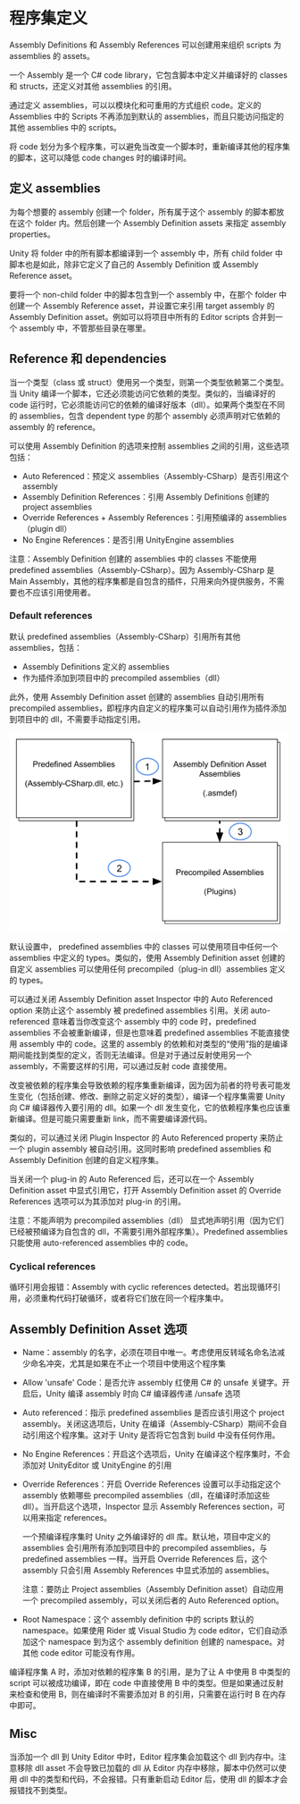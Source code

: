 # 程序集定义

Assembly Definitions 和 Assembly References 可以创建用来组织 scripts 为 assemblies 的 assets。

一个 Assembly 是一个 C# code library，它包含脚本中定义并编译好的 classes 和 structs，还定义对其他 assemblies 的引用。

通过定义 assemblies，可以以模块化和可重用的方式组织 code。定义的 Assemblies 中的 Scripts 不再添加到默认的 assemblies，而且只能访问指定的其他 assemblies 中的 scripts。

将 code 划分为多个程序集，可以避免当改变一个脚本时，重新编译其他的程序集的脚本，这可以降低 code changes 时的编译时间。

## 定义 assemblies

为每个想要的 assembly 创建一个 folder，所有属于这个 assembly 的脚本都放在这个 folder 内。然后创建一个 Assembly Definition assets 来指定 assembly properties。

Unity 将 folder 中的所有脚本都编译到一个 assembly 中，所有 child folder 中脚本也是如此，除非它定义了自己的 Assembly Definition 或 Assembly Reference asset。

要将一个 non-child folder 中的脚本包含到一个 assembly 中，在那个 folder 中创建一个 Assembly Reference asset，并设置它来引用 target assembly 的 Assembly Definition asset。例如可以将项目中所有的 Editor scripts 合并到一个 assembly 中，不管那些目录在哪里。

## Reference 和 dependencies

当一个类型（class 或 struct）使用另一个类型，则第一个类型依赖第二个类型。当 Unity 编译一个脚本，它还必须能访问它依赖的类型。类似的，当编译好的 code 运行时，它必须能访问它的依赖的编译好版本（dll）。如果两个类型在不同的 assemblies，包含 dependent type 的那个 assembly 必须声明对它依赖的 assembly 的 reference。

可以使用 Assembly Definition 的选项来控制 assemblies 之间的引用，这些选项包括：

- Auto Referenced：预定义 assemblies（Assembly-CSharp）是否引用这个 assembly
- Assembly Definition References：引用 Assembly Definitions 创建的 project assemblies
- Override References + Assembly References：引用预编译的 assemblies（plugin dll）
- No Engine References：是否引用 UnityEngine assemblies

注意：Assembly Definition 创建的 assemblies 中的 classes 不能使用 predefined assemblies（Assembly-CSharp）。因为 Assembly-CSharp 是 Main Assembly，其他的程序集都是自包含的插件，只用来向外提供服务，不需要也不应该引用使用者。

### Default references

默认 predefined assemblies（Assembly-CSharp）引用所有其他 assemblies，包括：

- Assembly Definitions 定义的 assemblies
- 作为插件添加到项目中的 precompiled assemblies（dll）

此外，使用 Assembly Definition asset 创建的 assemblies 自动引用所有 precompiled assemblies，即程序内自定义的程序集可以自动引用作为插件添加到项目中的 dll，不需要手动指定引用。

![AssemblyDependencies](AssemblyDependencies.png)

默认设置中， predefined assemblies 中的 classes 可以使用项目中任何一个 assemblies 中定义的 types。类似的，使用 Assembly Definition asset 创建的自定义 assemblies 可以使用任何 precompiled（plug-in dll）assemblies 定义的 types。

可以通过关闭 Assembly Definition asset Inspector 中的 Auto Referenced option 来防止这个 assembly 被 predefined assemblies 引用。关闭 auto-referenced 意味着当你改变这个 assembly 中的 code 时，predefined assemblies 不会被重新编译，但是也意味着 predefined assemblies 不能直接使用 assembly 中的 code。这里的 assembly 的依赖和对类型的“使用”指的是编译期间能找到类型的定义，否则无法编译。但是对于通过反射使用另一个 assembly，不需要这样的引用，可以通过反射 code 直接使用。

改变被依赖的程序集会导致依赖的程序集重新编译，因为因为前者的符号表可能发生变化（包括创建、修改、删除之前定义好的类型），编译一个程序集需要 Unity 向 C# 编译器传入要引用的 dll。如果一个 dll 发生变化，它的依赖程序集也应该重新编译。但是可能只需要重新 link，而不需要编译源代码。

类似的，可以通过关闭 Plugin Inspector 的 Auto Referenced property 来防止一个 plugin assembly 被自动引用。这同时影响 predefined assemblies 和 Assembly Definition 创建的自定义程序集。

当关闭一个 plug-in 的 Auto Referenced 后，还可以在一个 Assembly Definition asset 中显式引用它，打开 Assembly Definition asset 的 Override References 选项可以为其添加对 plug-in 的引用。

注意：不能声明为 precompiled assemblies（dll） 显式地声明引用（因为它们已经被预编译为自包含的 dll，不需要引用外部程序集）。Predefined assemblies 只能使用 auto-referenced assemblies 中的 code。

### Cyclical references

循环引用会报错：Assembly with cyclic references detected。若出现循环引用，必须重构代码打破循环，或者将它们放在同一个程序集中。

## Assembly Definition Asset 选项

- Name：assembly 的名字，必须在项目中唯一。考虑使用反转域名命名法减少命名冲突，尤其是如果在不止一个项目中使用这个程序集

- Allow 'unsafe' Code：是否允许 assembly 红使用 C# 的 unsafe 关键字。开启后，Unity 编译 assembly 时向 C# 编译器传递 /unsafe 选项

- Auto referenced：指示 predefined assemblies 是否应该引用这个 project assembly。关闭这选项后，Unity 在编译（Assembly-CSharp）期间不会自动引用这个程序集。这对于 Unity 是否将它包含到 build 中没有任何作用。

- No Engine References：开启这个选项后，Unity 在编译这个程序集时，不会添加对 UnityEditor 或 UnityEngine 的引用

- Override References：开启 Override References 设置可以手动指定这个 assembly 依赖哪些 precompiled assemblies（dll，在编译时添加这些 dll）。当开启这个选项，Inspector 显示 Assembly References section，可以用来指定 references。

  一个预编译程序集时 Unity 之外编译好的 dll 库。默认地，项目中定义的 assemblies 会引用所有添加到项目中的 precompiled assemblies，与 predefined assemblies 一样。当开启 Override References 后，这个 assembly 只会引用 Assembly References 中显式添加的 assemblies。

  注意：要防止 Project assemblies（Assembly Definition asset）自动应用一个 precompiled assembly，可以关闭后者的 Auto Referenced option。

- Root Namespace：这个 assembly definition 中的 scripts 默认的 namespace。如果使用 Rider 或 Visual Studio 为 code editor，它们自动添加这个 namespace 到为这个 assembly definition 创建的 namespace。对其他 code editor 可能没有作用。

编译程序集 A 时，添加对依赖的程序集 B 的引用，是为了让 A 中使用 B 中类型的 script 可以被成功编译，即在 code 中直接使用 B 中的类型。但是如果通过反射来检查和使用 B，则在编译时不需要添加对 B 的引用，只需要在运行时 B 在内存中即可。

## Misc

当添加一个 dll 到 Unity Editor 中时，Editor 程序集会加载这个 dll 到内存中。注意移除 dll asset 不会导致已加载的 dll 从 Editor 内存中移除，脚本中仍然可以使用 dll 中的类型和代码，不会报错。只有重新启动 Editor 后，使用 dll 的脚本才会报错找不到类型。

